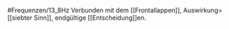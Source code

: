 #Frequenzen/13_8Hz
Verbunden mit dem [[Frontallappen]], Auswirkung=[[siebter Sinn]], endgültige [[Entscheidung]]en.